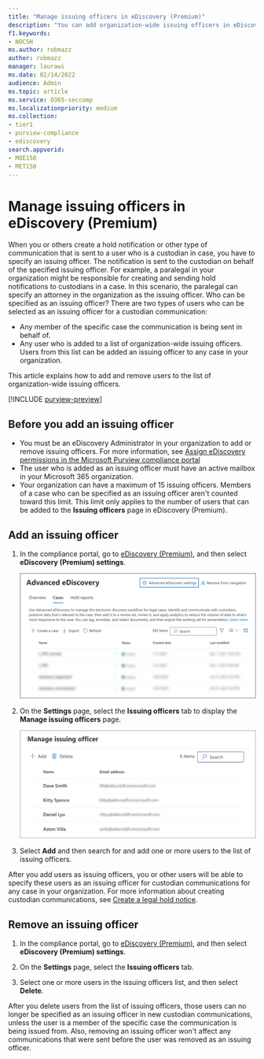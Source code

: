```yaml
---
title: "Manage issuing officers in eDiscovery (Premium)"
description: "You can add organization-wide issuing officers in eDiscovery (Premium) so they can be added to any custodial communication in any case in your organization."
f1.keywords:
- NOCSH
ms.author: robmazz
author: robmazz
manager: laurawi
ms.date: 02/14/2022
audience: Admin
ms.topic: article
ms.service: O365-seccomp
ms.localizationpriority: medium
ms.collection:
- tier1
- purview-compliance
- ediscovery 
search.appverid: 
- MOE150
- MET150
---
```


# Manage issuing officers in eDiscovery (Premium)

When you or others create a hold notification or other type of communication that is sent to a user who is a custodian in case, you have to specify an issuing officer. The notification is sent to the custodian on behalf of the specified issuing officer. For example, a paralegal in your organization might be responsible for creating and sending hold notifications to custodians in a case. In this scenario, the paralegal can specify an attorney in the organization as the issuing officer. Who can be specified as an issuing officer? There are two types of users who can be selected as an issuing officer for a custodian communication:

- Any member of the specific case the communication is being sent in behalf of.
- Any user who is added to a list of organization-wide issuing officers. Users from this list can be added an issuing officer to any case in your organization.

This article explains how to add and remove users to the list of organization-wide issuing officers.

[!INCLUDE [purview-preview](../includes/purview-preview.md)]

## Before you add an issuing officer

- You must be an eDiscovery Administrator in your organization to add or remove issuing officers. For more information, see [Assign eDiscovery permissions in the Microsoft Purview compliance portal](ediscovery-assign-permissions.md)  
- The user who is added as an issuing officer must have an active mailbox in your Microsoft 365 organization.
- Your organization can have a maximum of 15 issuing officers. Members of a case who can be specified as an issuing officer aren't counted toward this limit. This limit only applies to the number of users that can be added to the **Issuing officers** page in eDiscovery (Premium).

## Add an issuing officer

1. In the compliance portal, go to [eDiscovery (Premium)](https://go.microsoft.com/fwlink/p/?linkid=2173764), and then select **eDiscovery (Premium) settings**.

   ![Select eDiscovery (Premium) settings](..\media\HistoricalVersions1.png)

2. On the **Settings** page, select the **Issuing officers** tab to display the **Manage issuing officers** page.

   ![Issuing officers settings page.](..\media\AeDIssuingOfficers1.png)

3. Select **Add** and then search for and add one or more users to the list of issuing officers.

After you add users as issuing officers, you or other users will be able to specify these users as an issuing officer for custodian communications for any case in your organization. For more information about creating custodian communications, see [Create a legal hold notice](ediscovery-create-hold-notification.md).

## Remove an issuing officer

1. In the compliance portal, go to [eDiscovery (Premium)](https://go.microsoft.com/fwlink/p/?linkid=2173764), and then select **eDiscovery (Premium) settings**.

2. On the **Settings** page, select the **Issuing officers** tab.

3. Select one or more users in the issuing officers list, and then select **Delete**.

After you delete users from the list of issuing officers, those users can no longer be specified as an issuing officer in new custodian communications, unless the user is a member of the specific case the communication is being issued from. Also, removing an issuing officer won't affect any communications that were sent before the user was removed as an issuing officer.
